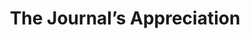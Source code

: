 --- 
abstract: '' 
authors: 
 - GA Fava
 -  T Sensky
 -  O Urayama
 -  J Cremer
 -  S Fricke
 -  S Moritz
 -  H Peter
 -  ...
doi: '' 
featured: false 
publication: '*Psychotherapy and Psychosomatics*, 246' 
publication_short: '' 
publishDate: '2006-01-01' 
title: 'The Journal’s Appreciation' 
url_code: '' 
url_dataset: '' 
url_pdf: '' 
url_poster: '' 
url_project: '' 
url_slides: '' 
url_source: '' 
url_video: '' 
---